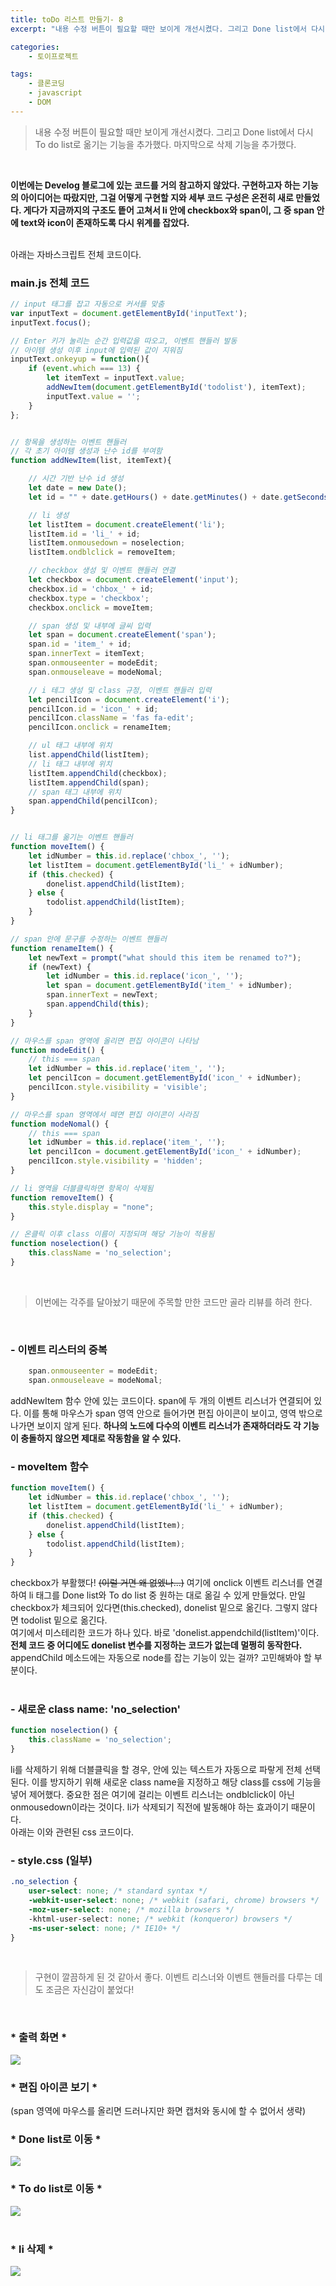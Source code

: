 ```yaml
---
title: toDo 리스트 만들기- 8
excerpt: "내용 수정 버튼이 필요할 때만 보이게 개선시켰다. 그리고 Done list에서 다시 To do list로 옮기는 기능을 추가했다. 마지막으로 삭제 기능을 추가했다."

categories: 
    - 토이프로젝트

tags: 
    - 클론코딩
    - javascript
    - DOM
---
```


> 내용 수정 버튼이 필요할 때만 보이게 개선시켰다. 그리고 Done list에서 다시 To do list로 옮기는 기능을 추가했다. 마지막으로 삭제 기능을 추가했다.
<br>  

**이번에는 Develog 블로그에 있는 코드를 거의 참고하지 않았다. 구현하고자 하는 기능의 아이디어는 따랐지만, 그걸 어떻게 구현할 지와 세부 코드 구성은 온전히 새로 만들었다. 게다가 지금까지의 구조도 띁어 고쳐서 li 안에 checkbox와 span이, 그 중 span 안에 text와 icon이 존재하도록 다시 위계를 잡았다.**  
<br>  


아래는 자바스크립트 전체 코드이다.

### main.js 전체 코드
```javascript
// input 태그를 잡고 자동으로 커서를 맞춤
var inputText = document.getElementById('inputText');
inputText.focus();

// Enter 키가 눌리는 순간 입력값을 따오고, 이벤트 핸들러 발동
// 아이템 생성 이후 input에 입력된 값이 지워짐
inputText.onkeyup = function(){
    if (event.which === 13) {
        let itemText = inputText.value;
        addNewItem(document.getElementById('todolist'), itemText);
        inputText.value = '';
    }   
};


// 항목을 생성하는 이벤트 핸들러
// 각 초기 아이템 생성과 난수 id를 부여함
function addNewItem(list, itemText){

    // 시간 기반 난수 id 생성
    let date = new Date();
    let id = "" + date.getHours() + date.getMinutes() + date.getSeconds() + date.getMilliseconds();

    // li 생성
    let listItem = document.createElement('li');
    listItem.id = 'li_' + id;
    listItem.onmousedown = noselection;
    listItem.ondblclick = removeItem;

    // checkbox 생성 및 이벤트 핸들러 연결
    let checkbox = document.createElement('input');
    checkbox.id = 'chbox_' + id;
    checkbox.type = 'checkbox';
    checkbox.onclick = moveItem;

    // span 생성 및 내부에 글씨 입력
    let span = document.createElement('span');
    span.id = 'item_' + id;
    span.innerText = itemText;
    span.onmouseenter = modeEdit;
    span.onmouseleave = modeNomal;

    // i 테그 생성 및 class 규정, 이벤트 핸들러 입력
    let pencilIcon = document.createElement('i');
    pencilIcon.id = 'icon_' + id;
    pencilIcon.className = 'fas fa-edit';
    pencilIcon.onclick = renameItem;  

    // ul 태그 내부에 위치
    list.appendChild(listItem);
    // li 태그 내부에 위치
    listItem.appendChild(checkbox);
    listItem.appendChild(span);
    // span 태그 내부에 위치
    span.appendChild(pencilIcon);
}


// li 태그를 옮기는 이벤트 핸들러
function moveItem() {
    let idNumber = this.id.replace('chbox_', '');
    let listItem = document.getElementById('li_' + idNumber);
    if (this.checked) {
        donelist.appendChild(listItem);
    } else {
        todolist.appendChild(listItem);
    }
}

// span 안에 문구를 수정하는 이벤트 핸들러
function renameItem() {
    let newText = prompt("what should this item be renamed to?");
    if (newText) {
        let idNumber = this.id.replace('icon_', '');
        let span = document.getElementById('item_' + idNumber);
        span.innerText = newText;
        span.appendChild(this);
    }
}

// 마우스를 span 영역에 올리면 편집 아이콘이 나타남
function modeEdit() {
    // this === span
    let idNumber = this.id.replace('item_', '');
    let pencilIcon = document.getElementById('icon_' + idNumber);
    pencilIcon.style.visibility = 'visible';
}

// 마우스를 span 영역에서 떼면 편집 아이콘이 사라짐
function modeNomal() {
    // this === span
    let idNumber = this.id.replace('item_', '');
    let pencilIcon = document.getElementById('icon_' + idNumber);
    pencilIcon.style.visibility = 'hidden';   
}

// li 영역을 더블클릭하면 항목이 삭제됨
function removeItem() {
    this.style.display = "none";
}

// 온클릭 이후 class 이름이 지정되며 해당 기능이 적용됨
function noselection() {
    this.className = 'no_selection';
}
```  
<br>

> 이번에는 각주를 달아놨기 때문에 주목할 만한 코드만 골라 리뷰를 하려 한다.

<br>  

### - 이벤트 리스터의 중복
```javascript
    span.onmouseenter = modeEdit;
    span.onmouseleave = modeNomal;
```
addNewItem 함수 안에 있는 코드이다. span에 두 개의 이벤트 리스너가 연결되어 있다. 이를 통해 마우스가 span 영역 안으로 들어가면 편집 아이콘이 보이고, 영역 밖으로 나가면 보이지 않게 된다. **하나의 노드에 다수의 이벤트 리스너가 존재하더라도 각 기능이 충돌하지 않으면 제대로 작동함을 알 수 있다.**
<br>  

### - moveItem 함수
```javascript
function moveItem() {
    let idNumber = this.id.replace('chbox_', '');
    let listItem = document.getElementById('li_' + idNumber);
    if (this.checked) {
        donelist.appendChild(listItem);
    } else {
        todolist.appendChild(listItem);
    }
}
```
checkbox가 부활했다! ~~(이럴 거면 왜 없엤나...)~~ 여기에 onclick 이벤트 리스너를 연결하여 li 태그를 Done list와 To do list 중 원하는 대로 옮길 수 있게 만들었다. 만일 checkbox가 체크되어 있다면(this.checked), donelist 밑으로 옮긴다. 그렇지 않다면 todolist 밑으로 옮긴다.  
여기에서 미스테리한 코드가 하나 있다. 바로 'donelist.appendchild(listItem)'이다. **전체 코드 중 어디에도 donelist 변수를 지정하는 코드가 없는데 멀쩡히 동작한다.** appendChild 메소드에는 자동으로 node를 잡는 기능이 있는 걸까? 고민해봐야 할 부분이다.  
<br>

### - 새로운 class name: 'no_selection'  
```javascript
function noselection() {
    this.className = 'no_selection';
}
```
li를 삭제하기 위해 더블클릭을 할 경우, 안에 있는 텍스트가 자동으로 파랗게 전체 선택된다. 이를 방지하기 위해 새로운 class name을 지정하고 해당 class를 css에 기능을 넣어 제어했다. 중요한 점은 여기에 걸리는 이벤트 리스너는 ondblclick이 아닌 onmousedown이라는 것이다. li가 삭제되기 직전에 발동해야 하는 효과이기 때문이다.  
아래는 이와 관련된 css 코드이다.  

### - style.css (일부)
```css
.no_selection {
    user-select: none; /* standard syntax */
    -webkit-user-select: none; /* webkit (safari, chrome) browsers */
    -moz-user-select: none; /* mozilla browsers */
    -khtml-user-select: none; /* webkit (konqueror) browsers */
    -ms-user-select: none; /* IE10+ */
}
```
<br>

> 구현이 깔끔하게 된 것 같아서 좋다. 이벤트 리스너와 이벤트 핸들러를 다루는 데도 조금은 자신감이 붙었다!

<br>  

### * 출력 화면 *  
![](https://dulcis-hortus.github.io/assets/images/8_fp1.JPG)
<br>

### * 편집 아이콘 보기 *   
(span 영역에 마우스를 올리면 드러나지만 화면 캡처와 동시에 할 수 없어서 생략)
<br>

### * Done list로 이동 *   
![](https://dulcis-hortus.github.io/assets/images/8_fp2.JPG)
<br>

### * To do list로 이동 *   
![](https://dulcis-hortus.github.io/assets/images/8_fp3.JPG)   
<br>

### * li 삭제 *   
![](https://dulcis-hortus.github.io/assets/images/8_fp4.JPG)   
<br>


